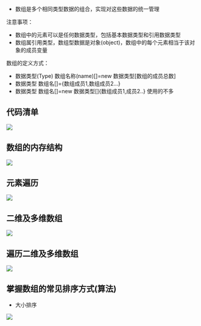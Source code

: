 

- 数组是多个相同类型数据的组合，实现对这些数据的统一管理

注意事项：

- 数组中的元素可以是任何数据类型，包括基本数据类型和引用数据类型
- 数组属引用类型，数组型数据是对象(object)，数组中的每个元素相当于该对象的成员变量

数组的定义方式：

- 数据类型(Type)  数组名称(name)[]=new 数据类型[数组的成员总数]
- 数据类型	数组名[]={数组成员1,数组成员2...}
- 数据类型	数组名[]=new 数据类型[]{数组成员1,成员2..}				使用的不多

## 代码清单

![](_v_images/20190309105455053_22178.png)


## 数组的内存结构

![](_v_images/20190309105530185_13687.png)


## 元素遍历

![](_v_images/20190309105549684_14257.png)


## 二维及多维数组

![](_v_images/20190309105608492_10885.png)

## 遍历二维及多维数组

![](_v_images/20190309105634069_9327.png)

## 掌握数组的常见排序方式(算法)

- 大小排序

![](_v_images/20190309105701327_17069.png)